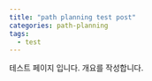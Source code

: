 ```yaml
---
title: "path planning test post"
categories: path-planning
tags:
  - test
---
```


테스트 페이지 입니다.
개요를 작성합니다.
